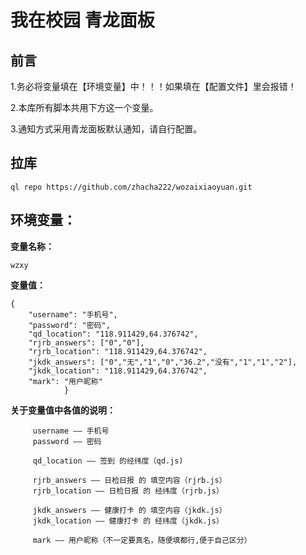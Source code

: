 # 我在校园 青龙面板

## 前言


1.务必将变量填在【环境变量】中！！！如果填在【配置文件】里会报错！


2.本库所有脚本共用下方这一个变量。


3.通知方式采用青龙面板默认通知，请自行配置。



## 拉库

```
ql repo https://github.com/zhacha222/wozaixiaoyuan.git
```

## 环境变量：

**变量名称：**
```
wzxy
```
**变量值：**
```
{
    "username": "手机号",
    "password": "密码",
    "qd_location": "118.911429,64.376742",
    "rjrb_answers": ["0","0"],
    "rjrb_location": "118.911429,64.376742",
    "jkdk_answers": ["0","无","1","0","36.2","没有","1","1","2"],
    "jkdk_location": "118.911429,64.376742",
    "mark": "用户昵称"
            }
```


**关于变量值中各值的说明：**
```
     username —— 手机号
     password —— 密码

     qd_location —— 签到 的经纬度（qd.js)

     rjrb_answers —— 日检日报 的 填空内容（rjrb.js）
     rjrb_location —— 日检日报 的 经纬度（rjrb.js）

     jkdk_answers —— 健康打卡 的 填空内容（jkdk.js）
     jkdk_location —— 健康打卡 的 经纬度（jkdk.js）

     mark —— 用户昵称（不一定要真名，随便填都行,便于自己区分）
```
